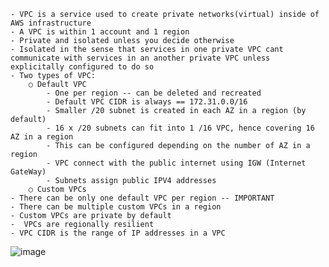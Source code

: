 	- VPC is a service used to create private networks(virtual) inside of AWS infrastructure
	- A VPC is within 1 account and 1 region
	- Private and isolated unless you decide otherwise
	- Isolated in the sense that services in one private VPC cant communicate with services in an another private VPC unless explicitally configured to do so
	- Two types of VPC:
		○ Default VPC
			- One per region -- can be deleted and recreated
			- Default VPC CIDR is always == 172.31.0.0/16
			- Smaller /20 subnet is created in each AZ in a region (by default)
			- 16 x /20 subnets can fit into 1 /16 VPC, hence covering 16 AZ in a region
			- This can be configured depending on the number of AZ in a region
			- VPC connect with the public internet using IGW (Internet GateWay)
			- Subnets assign public IPV4 addresses
		○ Custom VPCs
	- There can be only one default VPC per region -- IMPORTANT
	- There can be multiple custom VPCs in a region
	- Custom VPCs are private by default
	-  VPCs are regionally resilient 
	- VPC CIDR is the range of IP addresses in a VPC
	
	
![image](https://github.com/user-attachments/assets/2c786f89-c3bd-455e-91f4-81684a8df603)
